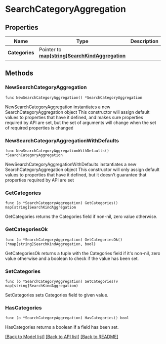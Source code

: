 # SearchCategoryAggregation

## Properties

Name | Type | Description | Notes
------------ | ------------- | ------------- | -------------
**Categories** | Pointer to [**map[string]SearchKindAggregation**](searchKindAggregation.md) |  | [optional] 

## Methods

### NewSearchCategoryAggregation

`func NewSearchCategoryAggregation() *SearchCategoryAggregation`

NewSearchCategoryAggregation instantiates a new SearchCategoryAggregation object
This constructor will assign default values to properties that have it defined,
and makes sure properties required by API are set, but the set of arguments
will change when the set of required properties is changed

### NewSearchCategoryAggregationWithDefaults

`func NewSearchCategoryAggregationWithDefaults() *SearchCategoryAggregation`

NewSearchCategoryAggregationWithDefaults instantiates a new SearchCategoryAggregation object
This constructor will only assign default values to properties that have it defined,
but it doesn't guarantee that properties required by API are set

### GetCategories

`func (o *SearchCategoryAggregation) GetCategories() map[string]SearchKindAggregation`

GetCategories returns the Categories field if non-nil, zero value otherwise.

### GetCategoriesOk

`func (o *SearchCategoryAggregation) GetCategoriesOk() (*map[string]SearchKindAggregation, bool)`

GetCategoriesOk returns a tuple with the Categories field if it's non-nil, zero value otherwise
and a boolean to check if the value has been set.

### SetCategories

`func (o *SearchCategoryAggregation) SetCategories(v map[string]SearchKindAggregation)`

SetCategories sets Categories field to given value.

### HasCategories

`func (o *SearchCategoryAggregation) HasCategories() bool`

HasCategories returns a boolean if a field has been set.


[[Back to Model list]](../README.md#documentation-for-models) [[Back to API list]](../README.md#documentation-for-api-endpoints) [[Back to README]](../README.md)


